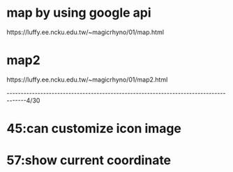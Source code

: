 <h1>map by using google api</h1>
https://luffy.ee.ncku.edu.tw/~magicrhyno/01/map.html

<h1>map2</h1>
https://luffy.ee.ncku.edu.tw/~magicrhyno/01/map2.html

-------------------------------------------------------------------------------------4/30
<h1>45:can customize icon image</h1>
<h1>57:show current coordinate</h1>

